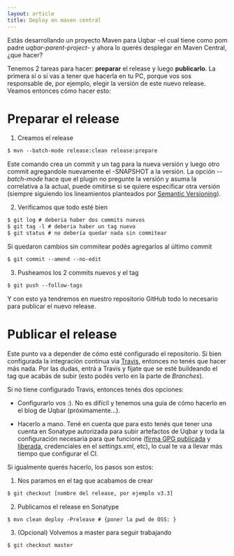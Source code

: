```yaml
---
layout: article
title: Deploy en maven central
---
```


Estás desarrollando un proyecto Maven para Uqbar -el cual tiene como pom padre *uqbar-parent-project*- y ahora lo querés desplegar en Maven Central, ¿que hacer?

Tenemos 2 tareas para hacer: **preparar** el release y luego **publicarlo**. La primera sí o sí vas a tener que hacerla en tu PC, porque vos sos responsable de, por ejemplo, elegir la versión de este nuevo release. Veamos entonces cómo hacer esto:

# Preparar el release

1. Creamos el release

```bash
$ mvn --batch-mode release:clean release:prepare
```

Este comando crea un commit y un tag para la nueva versión y luego otro commit agregandole nuevamente el -SNAPSHOT a la versión. La opción *--batch-mode* hace que el plugin no pregunte la versión y asuma la correlativa a la actual, puede omitirse si se quiere especificar otra versión (siempre siguiendo los lineamientos planteados por [Semantic Versioning](http://semver.org/)).

2. Verificamos que todo esté bien

```bash
$ git log # deberia haber dos commits nuevos
$ git tag -l # deberia haber un tag nuevo
$ git status # no debería quedar nada sin commitear
```

Si quedaron cambios sin commitear podés agregarlos al último commit

```bash
$ git commit --amend --no-edit
```

3. Pusheamos los 2 commits nuevos y el tag

```bash
$ git push --follow-tags
```

Y con esto ya tendremos en nuestro repositorio GitHub todo lo necesario para publicar el nuevo release.

# Publicar el release

Este punto va a depender de cómo esté configurado el repositorio. Si bien configurada la integración continua via [Travis](https://travis-ci.org/), entonces no tenés que hacer más nada. Por las dudas, entrá a Travis y fijate que se esté buildeando el tag que acabás de subir (esto podés verlo en la parte de *Branches*).

Si no tiene configurado Travis, entonces tenés dos opciones:

- Configurarlo vos :). No es difícil y tenemos una guía de cómo hacerlo en el blog de Uqbar (próximamente...).

- Hacerlo a mano. Tené en cuenta que para esto tenés que tener una cuenta en Sonatype autorizada para subir artefactos de Uqbar y toda la configuración necesaria para que funcione ([firma GPG publicada](http://central.sonatype.org/pages/working-with-pgp-signatures.html) y [liberada](https://stackoverflow.com/questions/41832328/publishing-on-sonatype-no-public-key), credenciales en el *settings.xml*, etc), lo cual te va a llevar más tiempo que configurar el CI.

Si igualmente querés hacerlo, los pasos son estos:

1. Nos paramos en el tag que acabamos de crear

```bash
$ git checkout [nombre del release, por ejemplo v3.3]
```

2. Publicamos el release en Sonatype

```bash
$ mvn clean deploy -Prelease # {poner la pwd de OSS: }
```

3. (Opcional) Volvemos a master para seguir trabajando

```bash
$ git checkout master
```

